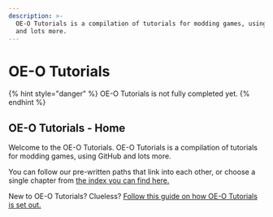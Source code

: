 ```yaml
---
description: >-
  OE-O Tutorials is a compilation of tutorials for modding games, using GitHub
  and lots more.
---
```


# OE-O Tutorials



{% hint style="danger" %}
OE-O Tutorials is not fully completed yet.
{% endhint %}

## OE-O Tutorials - Home

Welcome to the OE-O Tutorials. OE-O Tutorials is a compilation of tutorials for modding games, using GitHub and lots more.

You can follow our pre-written paths that link into each other, or choose a single chapter from [the index you can find here.](index.md)

New to OE-O Tutorials? Clueless? [Follow this guide on how OE-O Tutorials is set out.](otw-1/otw-1.md)



